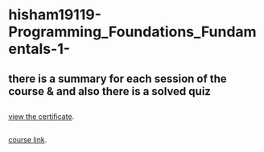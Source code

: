 # hisham19119-Programming_Foundations_Fundamentals-1-
## there is a summary for each session of the course & and also there is a solved quiz 
##
 [view the certificate](https://www.linkedin.com/learning/certificates/12ddde23f3d99641149317dd49e6081dd478ea7f80abd96d3e6ec0550136bfe2?trk=share_certificate).
##
 [course link](https://www.linkedin.com/learning/programming-foundations-fundamentals-3/the-fundamentals-of-programming?autoplay=true&contextUrn=urn%3Ali%3AlyndaLearningPath%3A56db2b643dd5596be4e4989b).
